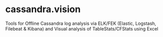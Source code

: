 # cassandra.vision
Tools for Offline Cassandra log analysis via ELK/FEK (Elastic, Logstash, Filebeat &amp; Kibana) and Visual analysis of TableStats/CFStats using Excel 
